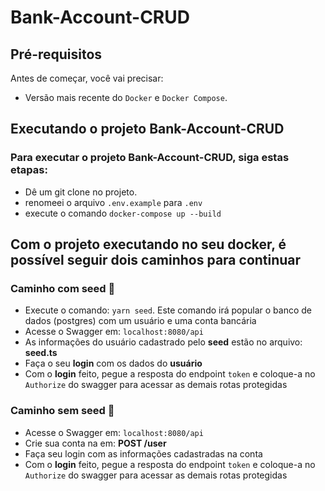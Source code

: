 # Bank-Account-CRUD

## Pré-requisitos

Antes de começar, você vai precisar:
- Versão mais recente do `Docker` e `Docker Compose`.

## Executando o projeto Bank-Account-CRUD

### Para executar o projeto Bank-Account-CRUD, siga estas etapas:
- Dê um git clone no projeto.
- renomeei o arquivo `.env.example` para `.env`
- execute o comando `docker-compose up --build`

## Com o projeto executando no seu docker, é possível seguir dois caminhos para continuar

### Caminho com seed 🌱
 - Execute o comando: `yarn seed`. Este comando irá popular o banco de dados (postgres) com um usuário e uma conta bancária
 - Acesse o Swagger em: `localhost:8080/api`
 - As informações do usuário cadastrado pelo **seed** estão no arquivo: **seed.ts**
 - Faça o seu **login** com os dados do **usuário**
 - Com o **login** feito, pegue a resposta do endpoint `token` e coloque-a no `Authorize` do swagger para acessar as demais rotas protegidas

### Caminho sem seed 🚀
 - Acesse o Swagger em: `localhost:8080/api`
 - Crie sua conta na em: **POST /user**
 - Faça seu login com as informações cadastradas na conta
 - Com o **login** feito, pegue a resposta do endpoint `token` e coloque-a no `Authorize` do swagger para acessar as demais rotas protegidas
